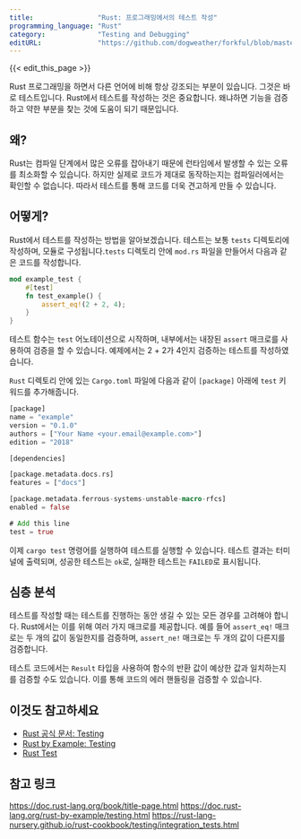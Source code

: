 ```yaml
---
title:                "Rust: 프로그래밍에서의 테스트 작성"
programming_language: "Rust"
category:             "Testing and Debugging"
editURL:              "https://github.com/dogweather/forkful/blob/master/content/ko/rust/writing-tests.md"
---
```


{{< edit_this_page >}}

Rust 프로그래밍을 하면서 다른 언어에 비해 항상 강조되는 부분이 있습니다. 그것은 바로 테스트입니다. Rust에서 테스트를 작성하는 것은 중요합니다. 왜냐하면 기능을 검증하고 약한 부분을 찾는 것에 도움이 되기 때문입니다.

## 왜?

Rust는 컴파일 단계에서 많은 오류를 잡아내기 때문에 런타임에서 발생할 수 있는 오류를 최소화할 수 있습니다. 하지만 실제로 코드가 제대로 동작하는지는 컴파일러에서는 확인할 수 없습니다. 따라서 테스트를 통해 코드를 더욱 견고하게 만들 수 있습니다.

## 어떻게?

Rust에서 테스트를 작성하는 방법을 알아보겠습니다. 테스트는 보통 `tests` 디렉토리에 작성하며, 모듈로 구성됩니다.`tests` 디렉토리 안에 `mod.rs` 파일을 만들어서 다음과 같은 코드를 작성합니다.

```Rust
mod example_test {
    #[test]
    fn test_example() {
        assert_eq!(2 + 2, 4);
    }
}
```

테스트 함수는 `test` 어노테이션으로 시작하며, 내부에서는 내장된 `assert` 매크로를 사용하여 검증을 할 수 있습니다. 예제에서는 2 + 2가 4인지 검증하는 테스트를 작성하였습니다.

`Rust` 디렉토리 안에 있는 `Cargo.toml` 파일에 다음과 같이 `[package]` 아래에 `test` 키워드를 추가해줍니다.

```Rust
[package]
name = "example"
version = "0.1.0"
authors = ["Your Name <your.email@example.com>"]
edition = "2018"

[dependencies]

[package.metadata.docs.rs]
features = ["docs"]

[package.metadata.ferrous-systems-unstable-macro-rfcs]
enabled = false

# Add this line
test = true
```

이제 `cargo test` 명령어를 실행하여 테스트를 실행할 수 있습니다. 테스트 결과는 터미널에 출력되며, 성공한 테스트는 `ok`로, 실패한 테스트는 `FAILED`로 표시됩니다.

## 심층 분석

테스트를 작성할 때는 테스트를 진행하는 동안 생길 수 있는 모든 경우를 고려해야 합니다. Rust에서는 이를 위해 여러 가지 매크로를 제공합니다. 예를 들어 `assert_eq!` 매크로는 두 개의 값이 동일한지를 검증하며, `assert_ne!` 매크로는 두 개의 값이 다른지를 검증합니다.

테스트 코드에서는 `Result` 타입을 사용하여 함수의 반환 값이 예상한 값과 일치하는지를 검증할 수도 있습니다. 이를 통해 코드의 에러 핸들링을 검증할 수 있습니다.

## 이것도 참고하세요

- [Rust 공식 문서: Testing](https://doc.rust-lang.org/stable/book/ch11-00-testing.html)
- [Rust by Example: Testing](https://doc.rust-lang.org/rust-by-example/testing.html)
- [Rust Test](https://rust-lang-nursery.github.io/rust-cookbook/testing/integration_tests.html)

## 참고 링크

https://doc.rust-lang.org/book/title-page.html
https://doc.rust-lang.org/rust-by-example/testing.html
https://rust-lang-nursery.github.io/rust-cookbook/testing/integration_tests.html